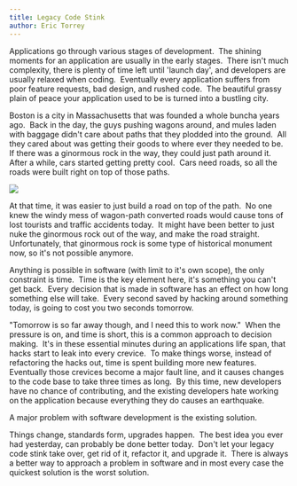 ```yaml
---
title: Legacy Code Stink
author: Eric Torrey
---
```

Applications go through various stages of development.  The shining moments for an application are usually in the early stages.  There isn't much complexity, there is plenty of time left until 'launch day', and developers are usually relaxed when coding.  Eventually every application suffers from poor feature requests, bad design, and rushed code.  The beautiful grassy plain of peace your application used to be is turned into a bustling city.



 Boston is a city in Massachusetts that was founded a whole buncha years ago.  Back in the day, the guys pushing wagons around, and mules laden with baggage didn't care about paths that they plodded into the ground.  All they cared about was getting their goods to where ever they needed to be.  If there was a ginormous rock in the way, they could just path around it.  After a while, cars started getting pretty cool.  Cars need roads, so all the roads were built right on top of those paths.

 ![](uploads/2008/11/boston.jpg)

 At that time, it was easier to just build a road on top of the path.  No one knew the windy mess of wagon-path converted roads would cause tons of lost tourists and traffic accidents today.  It might have been better to just nuke the ginormous rock out of the way, and make the road straight.  Unfortunately, that ginormous rock is some type of historical monument now, so it's not possible anymore.

 Anything is possible in software (with limit to it's own scope), the only constraint is time.  Time is the key element here, it's something you can't get back.  Every decision that is made in software has an effect on how long something else will take.  Every second saved by hacking around something today, is going to cost you two seconds tomorrow.

 "Tomorrow is so far away though, and I need this to work now."  When the pressure is on, and time is short, this is a common approach to decision making.  It's in these essential minutes during an applications life span, that hacks start to leak into every crevice.  To make things worse, instead of refactoring the hacks out, time is spent building more new features.  Eventually those crevices become a major fault line, and it causes changes to the code base to take three times as long.  By this time, new developers have no chance of contributing, and the existing developers hate working on the application because everything they do causes an earthquake.

 A major problem with software development is the existing solution.

 Things change, standards form, upgrades happen.  The best idea you ever had yesterday, can probably be done better today.  Don't let your legacy code stink take over, get rid of it, refactor it, and upgrade it.  There is always a better way to approach a problem in software and in most every case the quickest solution is the worst solution.
